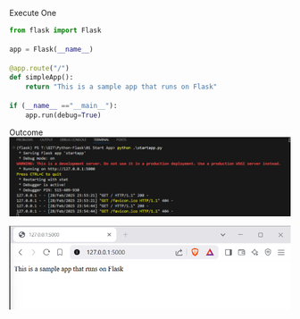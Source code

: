 Execute One

```py
from flask import Flask

app = Flask(__name__)

@app.route("/")
def simpleApp():
    return "This is a sample app that runs on Flask"

if (__name__ =="__main__"):
    app.run(debug=True)
```

Outcome
![alt text](image.png)

![alt text](image-1.png)